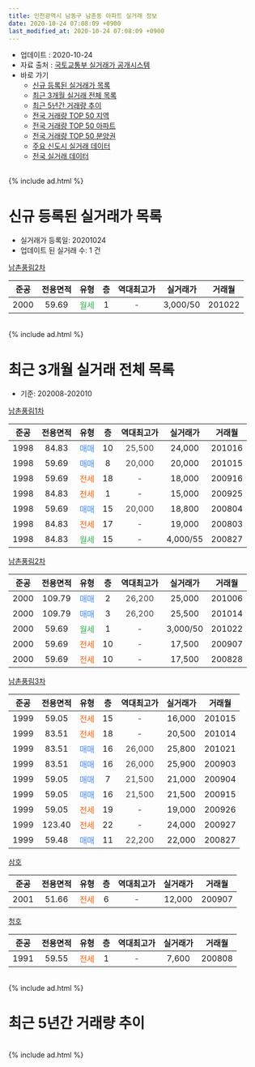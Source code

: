 ```yaml
---
title: 인천광역시 남동구 남촌동 아파트 실거래 정보
date: 2020-10-24 07:08:09 +0900
last_modified_at: 2020-10-24 07:08:09 +0900
---
```


* 업데이트 : 2020-10-24
* 자료 출처 : [국토교통부 실거래가 공개시스템](http://rt.molit.go.kr)
* 바로 가기
    * [신규 등록된 실거래가 목록](#신규-등록된-실거래가-목록)
    * [최근 3개월 실거래 전체 목록](#최근-3개월-실거래-전체-목록)
    * [최근 5년간 거래량 추이](#최근-5년간-거래량-추이)
    * [전국 거래량 TOP 50 지역](https://inasie.github.io/apt-trade-info/최근-3개월-전국에서-가장-거래가-많이-발생한-지역)
    * [전국 거래량 TOP 50 아파트](https://inasie.github.io/apt-trade-info/최근-3개월-전국에서-가장-거래가-많이-발생한-아파트)
    * [전국 거래량 TOP 50 분양권](https://inasie.github.io/apt-trade-info/최근-3개월-전국에서-가장-거래가-많이-발생한-분양권)
    * [주요 신도시 실거래 데이터](https://inasie.github.io/apt-trade-info/주요-신도시)
    * [전국 실거래 데이터](https://inasie.github.io/apt-trade-info/전국)
<br>
{% include ad.html %}
<br>

# 신규 등록된 실거래가 목록
* 실거래가 등록일: 20201024
* 업데이트 된 실거래 수: 1 건


[남촌풍림2차](https://search.naver.com/search.naver?query=%EC%9D%B8%EC%B2%9C%EA%B4%91%EC%97%AD%EC%8B%9C+%EB%82%A8%EB%8F%99%EA%B5%AC+%EB%82%A8%EC%B4%8C%EB%8F%99+%EB%82%A8%EC%B4%8C%ED%92%8D%EB%A6%BC2%EC%B0%A8)

|준공|전용면적|유형|층|역대최고가|실거래가|거래월|
|:---:|:---:|:---:|:---:|:---:|:---:|:---:|
|2000|59.69|<span style="color:#34a853">월세</span>|1|<span style="color:#444444">-</span>|3,000/50|201022|


<br>
{% include ad.html %}
<br>

# 최근 3개월 실거래 전체 목록
* 기준: 202008-202010


[남촌풍림1차](https://search.naver.com/search.naver?query=%EC%9D%B8%EC%B2%9C%EA%B4%91%EC%97%AD%EC%8B%9C+%EB%82%A8%EB%8F%99%EA%B5%AC+%EB%82%A8%EC%B4%8C%EB%8F%99+%EB%82%A8%EC%B4%8C%ED%92%8D%EB%A6%BC1%EC%B0%A8)

|준공|전용면적|유형|층|역대최고가|실거래가|거래월|
|:---:|:---:|:---:|:---:|:---:|:---:|:---:|
|1998|84.83|<span style="color:#4285f3">매매</span>|10|<span style="color:#444444">25,500</span>|24,000|201016|
|1998|59.69|<span style="color:#4285f3">매매</span>|8|<span style="color:#444444">20,000</span>|20,000|201015|
|1998|59.69|<span style="color:#ff5a00">전세</span>|18|<span style="color:#444444">-</span>|18,000|200916|
|1998|84.83|<span style="color:#ff5a00">전세</span>|1|<span style="color:#444444">-</span>|15,000|200925|
|1998|59.69|<span style="color:#4285f3">매매</span>|15|<span style="color:#444444">20,000</span>|18,800|200804|
|1998|84.83|<span style="color:#ff5a00">전세</span>|17|<span style="color:#444444">-</span>|19,000|200803|
|1998|84.83|<span style="color:#34a853">월세</span>|15|<span style="color:#444444">-</span>|4,000/55|200827|

[남촌풍림2차](https://search.naver.com/search.naver?query=%EC%9D%B8%EC%B2%9C%EA%B4%91%EC%97%AD%EC%8B%9C+%EB%82%A8%EB%8F%99%EA%B5%AC+%EB%82%A8%EC%B4%8C%EB%8F%99+%EB%82%A8%EC%B4%8C%ED%92%8D%EB%A6%BC2%EC%B0%A8)

|준공|전용면적|유형|층|역대최고가|실거래가|거래월|
|:---:|:---:|:---:|:---:|:---:|:---:|:---:|
|2000|109.79|<span style="color:#4285f3">매매</span>|2|<span style="color:#444444">26,200</span>|25,000|201006|
|2000|109.79|<span style="color:#4285f3">매매</span>|3|<span style="color:#444444">26,200</span>|25,500|201014|
|2000|59.69|<span style="color:#34a853">월세</span>|1|<span style="color:#444444">-</span>|3,000/50|201022|
|2000|59.69|<span style="color:#ff5a00">전세</span>|10|<span style="color:#444444">-</span>|17,500|200907|
|2000|59.69|<span style="color:#ff5a00">전세</span>|10|<span style="color:#444444">-</span>|17,500|200828|

[남촌풍림3차](https://search.naver.com/search.naver?query=%EC%9D%B8%EC%B2%9C%EA%B4%91%EC%97%AD%EC%8B%9C+%EB%82%A8%EB%8F%99%EA%B5%AC+%EB%82%A8%EC%B4%8C%EB%8F%99+%EB%82%A8%EC%B4%8C%ED%92%8D%EB%A6%BC3%EC%B0%A8)

|준공|전용면적|유형|층|역대최고가|실거래가|거래월|
|:---:|:---:|:---:|:---:|:---:|:---:|:---:|
|1999|59.05|<span style="color:#ff5a00">전세</span>|15|<span style="color:#444444">-</span>|16,000|201015|
|1999|83.51|<span style="color:#ff5a00">전세</span>|18|<span style="color:#444444">-</span>|20,500|201014|
|1999|83.51|<span style="color:#4285f3">매매</span>|16|<span style="color:#444444">26,000</span>|25,800|201021|
|1999|83.51|<span style="color:#4285f3">매매</span>|16|<span style="color:#444444">26,000</span>|25,900|200903|
|1999|59.05|<span style="color:#4285f3">매매</span>|7|<span style="color:#444444">21,500</span>|21,000|200904|
|1999|59.05|<span style="color:#4285f3">매매</span>|16|<span style="color:#444444">21,500</span>|21,500|200915|
|1999|59.05|<span style="color:#ff5a00">전세</span>|19|<span style="color:#444444">-</span>|19,000|200926|
|1999|123.40|<span style="color:#ff5a00">전세</span>|22|<span style="color:#444444">-</span>|24,000|200927|
|1999|59.48|<span style="color:#4285f3">매매</span>|11|<span style="color:#444444">22,200</span>|22,000|200827|

[삼호](https://search.naver.com/search.naver?query=%EC%9D%B8%EC%B2%9C%EA%B4%91%EC%97%AD%EC%8B%9C+%EB%82%A8%EB%8F%99%EA%B5%AC+%EB%82%A8%EC%B4%8C%EB%8F%99+%EC%82%BC%ED%98%B8)

|준공|전용면적|유형|층|역대최고가|실거래가|거래월|
|:---:|:---:|:---:|:---:|:---:|:---:|:---:|
|2001|51.66|<span style="color:#ff5a00">전세</span>|6|<span style="color:#444444">-</span>|12,000|200907|

[청호](https://search.naver.com/search.naver?query=%EC%9D%B8%EC%B2%9C%EA%B4%91%EC%97%AD%EC%8B%9C+%EB%82%A8%EB%8F%99%EA%B5%AC+%EB%82%A8%EC%B4%8C%EB%8F%99+%EC%B2%AD%ED%98%B8)

|준공|전용면적|유형|층|역대최고가|실거래가|거래월|
|:---:|:---:|:---:|:---:|:---:|:---:|:---:|
|1991|59.55|<span style="color:#ff5a00">전세</span>|1|<span style="color:#444444">-</span>|7,600|200808|


<br>
{% include ad.html %}
<br>

# 최근 5년간 거래량 추이


<div style="width:100%;">
    <canvas id="deal_progress" height="200"></canvas>
</div>

<script>
new Chart(document.getElementById("deal_progress"), {
    type: 'line',
    data: {
        labels: ['201510','201511','201512','201601','201602','201603','201604','201605','201606','201607','201608','201609','201610','201611','201612','201701','201702','201703','201704','201705','201706','201707','201708','201709','201710','201711','201712','201801','201802','201803','201804','201805','201806','201807','201808','201809','201810','201811','201812','201901','201902','201903','201904','201905','201906','201907','201908','201909','201910','201911','201912','202001','202002','202003','202004','202005','202006','202007','202008','202009','202010'],
        datasets: [{
            label: '매매',
            pointRadius: 1,
            data: [9, 6, 4, 3, 4, 16, 5, 11, 8, 7, 14, 8, 10, 6, 5, 1, 7, 12, 9, 6, 8, 12, 9, 14, 12, 4, 7, 7, 2, 9, 5, 4, 5, 8, 13, 12, 8, 7, 6, 7, 8, 11, 5, 7, 7, 6, 7, 2, 4, 4, 24, 18, 10, 11, 14, 8, 13, 5, 2, 3, 5],
            borderColor: "rgba(255, 201, 14, 1)",
            backgroundColor: "rgba(255, 201, 14, 0.5)",
            fill: false,
            lineTension: 0
        },{
            label: '전월세',
            pointRadius: 1,
            data: [3, 1, 0, 2, 0, 6, 4, 3, 4, 6, 4, 4, 6, 2, 3, 3, 1, 5, 6, 7, 9, 5, 3, 4, 4, 3, 6, 4, 5, 9, 3, 5, 6, 2, 6, 6, 2, 5, 5, 0, 8, 1, 6, 3, 6, 3, 8, 2, 3, 3, 12, 3, 12, 3, 3, 3, 5, 4, 4, 6, 3],
            borderColor: "rgba(0, 141, 185, 1)",
            backgroundColor: "rgba(0, 141, 185, 0.5)",
            fill: false,
            lineTension: 0
        }
        ]
    },
    options: {
        responsive: true,
        title: {
            display: false
        },
        tooltips: {
            mode: 'index',
            intersect: false
        },
        hover: {
            mode: 'nearest',
            intersect: true
        },
        scales: {
            xAxes: [{
                display: true,
                scaleLabel: {
                    display: true,
                    labelString: '년/월'
                }
            }],
            yAxes: [{
                display: true,
                ticks: {
                    suggestedMin: 0,
                },
                scaleLabel: {
                    display: true,
                    labelString: '실거래 수'
                }
            }]
        }
    }
});

</script>


<br>
{% include ad.html %}
<br>

